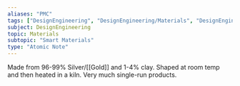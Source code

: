```yaml
---
aliases: "PMC"
tags: ["DesignEngineering", "DesignEngineering/Materials", "DesignEngineering/Materials/SmartMaterials"]
subject: DesignEngineering
topic: Materials
subtopic: "Smart Materials"
type: "Atomic Note"
---
```


Made from 96-99% Silver/[[Gold]] and 1-4% clay. Shaped at room temp and then heated in a kiln.
Very much single-run products.